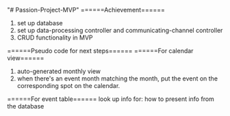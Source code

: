 "# Passion-Project-MVP" 
======Achievement======
1. set up database
2. set up data-processing controller and communicating-channel controller
3. CRUD functionality in MVP

======Pseudo code for next steps======
======For calendar view======
1. auto-generated monthly view
2. when there's an event month matching the month, put the event on the corresponding spot on the calendar.

======For event table======
look up info for: how to present info from the database

